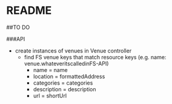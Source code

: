 # README

##TO DO

###API
  - create instances of venues in Venue controller
      - find FS venue keys that match resource keys (e.g. name: venue.whateveritscalledinFS-API)
          - name = name
          - location = formattedAddress
          - categories = categories
          - description = description
          - url = shortUrl










<!-- This README would normally document whatever steps are necessary to get the
application up and running.

Things you may want to cover:

* Ruby version

* System dependencies

* Configuration

* Database creation

* Database initialization

* How to run the test suite

* Services (job queues, cache servers, search engines, etc.)

* Deployment instructions

* ... -->

